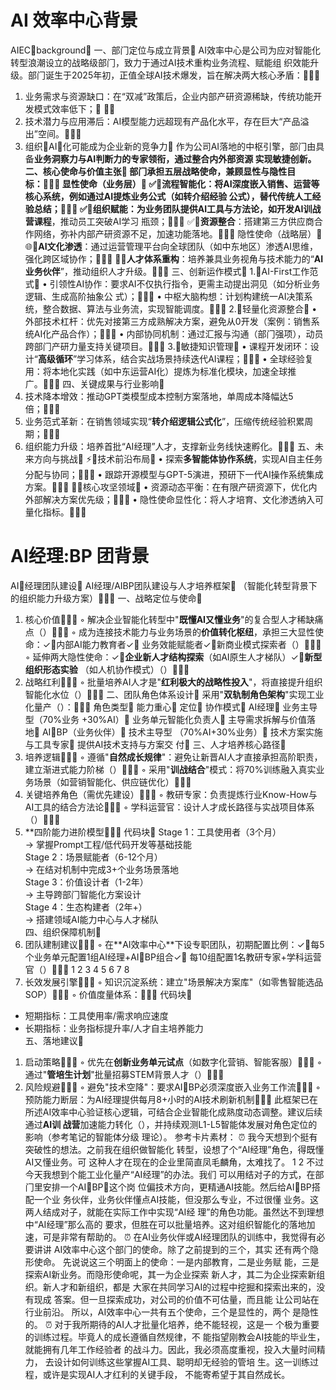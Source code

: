 # AI 效率中心背景

AIECbackground
⼀、部⻔定位与成⽴背景
AI效率中⼼是公司为应对智能化转型浪潮设⽴的战略级部⻔，致⼒于通过AI技术重构业务流程、赋能组
织效能升级。部⻔诞⽣于2025年初，正值全球AI技术爆发，旨在解决两⼤核⼼⽭盾：
1. 业务需求与资源缺⼝：在“双减”政策后，企业内部产研资源稀缺，传统功能开发模式效率低下；

2. 技术潜⼒与应⽤滞后：AI模型能⼒远超现有产品化⽔平，存在巨⼤“产品溢出”空间。
3. 组织AI化可能成为企业新的竞争⼒
作为公司AI落地的中枢引擎，部⻔由具备**业务洞察⼒与AI判断⼒**的专家领衔，通过整合内外部资源
实现敏捷创新。
⼆、核⼼使命与价值主张
部⻔承担五层战略使命，兼顾显性与隐性⽬标：
显性使命（业务层）
✅**流程智能化**：将AI深度嵌⼊销售、运营等核⼼系统，例如通过AI提炼业务公式（如转介绍经验
公式），替代传统⼈⼯经验总结；
✅**组织赋能**：为业务团队提供AI⼯具与⽅法论，如开发**AI训战营课程**，推动员⼯突破AI学习
瓶颈；
✅**资源整合**：搭建第三⽅供应商合作⽹络，弥补内部产研资源不⾜，加速功能落地。
隐性使命（战略层）
🌐**AI⽂化渗透**：通过运营管理平台向全球团队（如中东地区）渗透AI思维，强化跨区域协作；
🚀**⼈才体系重构**：培养兼具业务视⻆与技术能⼒的“**AI业务伙伴**”，推动组织⼈才升级。
三、创新运作模式
1.AI-First⼯作范式
•
引领性AI协作：要求AI不仅执⾏指令，更需主动提出洞⻅（如分析业务逻辑、⽣成⾼阶抽象公
式）；
•
中枢⼤脑构想：计划构建统⼀AI决策系统，整合数据、算法与业务流，实现智能调度。
2.轻量化资源整合
•
外部技术杠杆：优先对接第三⽅成熟解决⽅案，避免从0开发（案例：销售系统AI化产品合作）；
•
内部协同机制：通过汇报与沟通（部⻔强项），动员跨部⻔产研⼒量⽀持关键项⽬。
3.敏捷知识管理
•
课程开发闭环：设计“**⾼级循环**”学习体系，结合实战场景持续迭代AI课程；
•
全球经验复⽤：将本地化实践（如中东运营AI化）提炼为标准化模块，加速全球推⼴。
四、关键成果与⾏业影响
1. 技术降本增效：推动GPT类模型成本控制⽅案落地，单周成本降幅达5倍；
2. 业务范式⾰新：在销售领域实现“**转介绍逻辑公式化**”，压缩传统经验积累周期；
3. 组织能⼒升级：培养⾸批“AI经理”⼈才，⽀撑新业务线快速孵化。
五、未来⽅向与挑战
⚡技术前沿布局
•
探索**多智能体协作系统**，实现AI⾃主任务分配与协同；
•
跟踪开源模型与GPT-5演进，预研下⼀代AI操作系统集成⽅案。
🧩核⼼攻坚领域
•
资源动态平衡：在有限产研资源下，优化内外部解决⽅案优先级；
•
隐性使命显性化：将⼈才培育、⽂化渗透纳⼊可量化指标。

# AI经理:BP 团背景

AI经理团队建设
AI经理/AIBP团队建设与⼈才培养框架
（智能化转型背景下的组织能⼒升级⽅案）
⼀、战略定位与使命
1. 核⼼价值
◦
解决企业智能化转型中"**既懂AI⼜懂业务**"的复合型⼈才稀缺痛点（）
◦
成为连接技术能⼒与业务场景的**价值转化枢纽**，承担三⼤显性使命：✓内部AI能⼒教育者✓
业务效能赋能者✓新商业模式探索者（）
◦
延伸两⼤隐性使命：✓**企业新⼈才结构探索**（如AI原⽣⼈才梯队）✓**新型组织形态实验**
（如⼈机协作模式）（）
2. 战略红利
◦
批量培养AI⼈才是"**红利极⼤的战略性投⼊**"，将直接提升组织智能化⽔位（）
⼆、团队⻆⾊体系设计
采⽤"**双轨制⻆⾊架构**"实现⼯业化量产（）：
⻆⾊类型
能⼒重⼼
定位
协作模式
AI经理
业务主导型（70%业务
+30%AI）
业务单元智能化负责⼈
主导需求拆解与价值落地
AIBP（业务伙伴）
技术主导型
（70%AI+30%业务）
技术⽅案实施与⼯具专家
提供AI技术⽀持与⽅案交
付
三、⼈才培养核⼼路径
1. 培养逻辑
◦
遵循"**⾃然成⻓规律**"：避免让新晋AI⼈才直接承担⾼阶职责，建⽴渐进式能⼒阶梯（）
◦
采⽤"**训战结合**"模式：将70%训练融⼊真实业务场景（如营销智能化、供应链优化）
2. 关键培养⻆⾊（需优先建设）
◦
教研专家：负责提炼⾏业Know-How与AI⼯具的结合⽅法论
◦
学科运营官：设计⼈才成⻓路径与实战项⽬体系（）
3. **四阶能⼒进阶模型
代码块
Stage 1：⼯具使⽤者（3个⽉）  
  → 掌握Prompt⼯程/低代码开发等基础技能  
Stage 2：场景赋能者（6-12个⽉）  
  → 在结对机制中完成3+个业务场景落地  
Stage 3：价值设计者（1-2年）  
  → 主导跨部⻔智能化⽅案设计  
Stage 4：⽣态构建者（2年+）  
  → 搭建领域AI能⼒中⼼与⼈才梯队  
四、组织保障机制
1. 团队建制建议
◦
在**AI效率中⼼**下设专职团队，初期配置⽐例：✓每5个业务单元配置1组AI经理+AIBP组合✓
每10组配置1名教研专家+学科运营官（）
1
2
3
4
5
6
7
8
2. ⻓效发展引擎
◦
知识沉淀系统：建⽴"场景解决⽅案库"（如零售智能选品SOP）
◦
价值度量体系：
代码块
- 短期指标：⼯具使⽤率/需求响应速度  
- ⻓期指标：业务指标提升率/⼈才⾃主培养能⼒  
五、落地建议
1. 启动策略
◦
优先在**创新业务单元试点**（如数字化营销、智能客服）
◦
通过"**管培⽣计划**"批量招募STEM背景⼈才（）
2. ⻛险规避
◦
避免"技术空降"：要求AIBP必须深度嵌⼊业务⼯作流
◦
预防能⼒断层：为AI经理提供每⽉8+⼩时的AI技术刷新机制
此框架已在所述AI效率中⼼验证核⼼逻辑，可结合企业智能化成熟度动态调整。建议后续通过**AI训
战营**加速能⼒转化（），并持续观测L1-L5智能体发展对⻆⾊定位的影响（参考笔记的智能体分级
理论）。
参考卡⽚素材：
⏰ 我今天想到个挺有突破性的想法。之前我在组织做智能化
转型，设想了个“AI经理”⻆⾊，得既懂AI⼜懂业务。可
这种⼈才在现在的企业⾥简直凤⽑麟⻆，太难找了。
1
2
不过今天我想到个能⼯业化量产“AI经理”的办法。我们
可以⽤结对⼦的⽅式，在部⻔⾥安排⼀个AIBP，这个岗
位偏技术⽅向，更精通AI技能。然后给AIBP搭配⼀个业
务伙伴，业务伙伴懂点AI技能，但没那么专业，不过很懂
业务。这两⼈结成对⼦，就能在实际⼯作中实现“AI经
理”的⻆⾊功能。虽然达不到理想中“AI经理”那么⾼的
要求，但胜在可以批量培养。这对组织智能化的落地加
速，可是⾮常有帮助的。
⏰ 在AI业务伙伴或AI经理团队的训练中，我觉得有必要讲讲
AI效率中⼼这个部⻔的使命。除了之前提到的三个，其实
还有两个隐形使命。
先说说这三个明⾯上的使命：⼀是内部教育，⼆是业务赋
能，三是探索AI新业务。⽽隐形使命呢，其⼀为企业探索
新⼈才，其⼆为企业探索新组织。新⼈才和新组织，都是
⼤家在共同学习AI的过程中挖掘和探索出来的，没有现成
答案。但⼀旦探索成功，对公司的价值不可估量，⽽且能
让公司站在⾏业前沿。
所以，AI效率中⼼⼀共有五个使命，三个是显性的，两个
是隐性的。
⏰ 对于我所期待的AI⼈才批量化培养，绝不能轻视，这是⼀
个极为重要的训练过程。毕竟⼈的成⻓遵循⾃然规律，不
能指望刚教会AI技能的毕业⽣，就能拥有⼏年⼯作经验者
的战⽃⼒。因此，我必须⾼度重视，投⼊⼤量时间精⼒，
去设计如何训练这些掌握AI⼯具、聪明却⽆经验的管培
⽣。这⼀训练过程，或许是实现AI⼈才红利的关键⼿段，
不能寄希望于其⾃然成⻓。